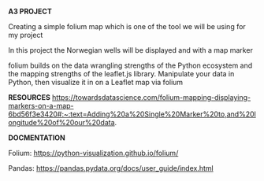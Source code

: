 **A3 PROJECT**

Creating a simple folium map which is one of the tool we will be using for my project

In this project the Norwegian wells will be displayed and with a map marker

folium builds on the data wrangling strengths of the Python ecosystem and the mapping strengths of the leaflet.js library. Manipulate your data in Python, then visualize it in on a Leaflet map via folium

**RESOURCES**
https://towardsdatascience.com/folium-mapping-displaying-markers-on-a-map-6bd56f3e3420#:~:text=Adding%20a%20Single%20Marker%20to,and%20longitude%20of%20our%20data.

**DOCMENTATION**

Folium: https://python-visualization.github.io/folium/

Pandas: https://pandas.pydata.org/docs/user_guide/index.html
